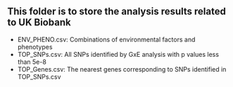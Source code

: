 
## This folder is to store the analysis results related to UK Biobank

* ENV_PHENO.csv: Combinations of environmental factors and phenotypes
* TOP_SNPs.csv: All SNPs identified by GxE analysis with p values less than 5e-8
* TOP_Genes.csv: The nearest genes corresponding to SNPs identified in TOP_SNPs.csv 
